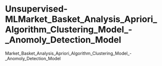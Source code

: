 # Unsupervised-MLMarket_Basket_Analysis_Apriori_Algorithm_Clustering_Model_-_Anomoly_Detection_Model
Market_Basket_Analysis_Apriori_Algorithm_Clustering_Model_-_Anomoly_Detection_Model
